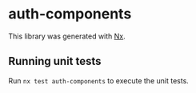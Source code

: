 # auth-components

This library was generated with [Nx](https://nx.dev).

## Running unit tests

Run `nx test auth-components` to execute the unit tests.
